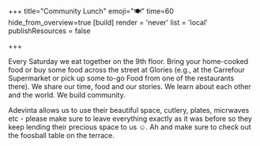 +++
title="Community Lunch"
emoji="🍽️"
time=60
hide_from_overview=true
[build]
  render = 'never'
  list = 'local'
  publishResources = false

+++

Every Saturday we eat together on the 9th floor. Bring your home-cooked food or buy some food across the street at Glories (e.g., at the Carrefour Supermarket or pick up some to-go Food from one of the restaurants there). We share our time, food and our stories. We learn about each other and the world. We build community.

Adevinta allows us to use their beautiful space, cutlery, plates, micrwaves etc - please make sure to leave everything exactly as it was before so they keep lending their precious space to us ☺️. Ah and make sure to check out the foosball table on the terrace.

